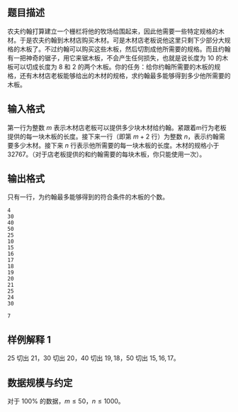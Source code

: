 ## 题目描述

农夫约翰打算建立一个栅栏将他的牧场给围起来，因此他需要一些特定规格的木材。于是农夫约翰到木材店购买木材。可是木材店老板说他这里只剩下少部分大规格的木板了。不过约翰可以购买这些木板，然后切割成他所需要的规格。而且约翰有一把神奇的锯子，用它来锯木板，不会产生任何损失，也就是说长度为 $10$ 的木板可以切成长度为 $8$ 和 $2$ 的两个木板。你的任务：给你约翰所需要的木板的规格，还有木材店老板能够给出的木材的规格，求约翰最多能够得到多少他所需要的木板。

## 输入格式

第一行为整数 $m$ 表示木材店老板可以提供多少块木材给约翰。紧跟着m行为老板提供的每一块木板的长度。接下来一行（即第 $m+2$ 行）为整数 $n$，表示约翰需要多少木材。接下来 $n$ 行表示他所需要的每一块木板的长度。木材的规格小于 $32767$。（对于店老板提供的和约翰需要的每块木板，你只能使用一次）。

## 输出格式
只有一行，为约翰最多能够得到的符合条件的木板的个数。

```input1
4
30
40
50
25
10
15
16
17
18
19
20
21
25
24
30
```

```output1
7
```

## 样例解释 1

$25$ 切出 $21$，$30$ 切出 $20$，$40$ 切出 $19,18$，$50$ 切出 $15,16,17$。


## 数据规模与约定

对于 $100\%$ 的数据，$m\le 50$，$n\le 1000$。


